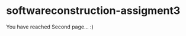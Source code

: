 # softwareconstruction-assigment3
<!DOCTYPE html>
 
 <html>
 <head>
     <title> Lab01 </title>
 </head>
 
 <body>
     <text> You have reached Second page... :)	 </text>
			<br>
			
 </body>
 </html>
